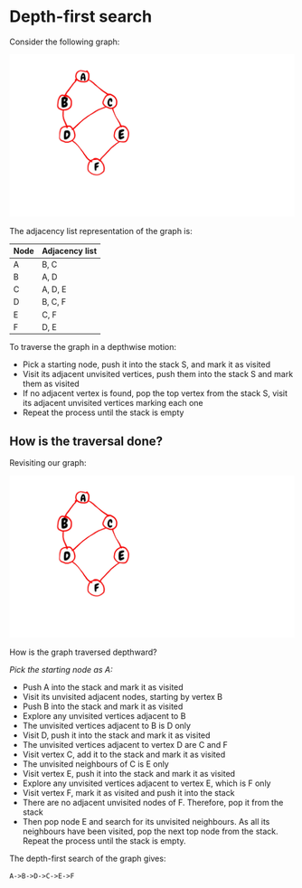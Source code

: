 # Depth-first search
Consider the following graph:

![dfs](./images/bfs_dfs.jpeg)

The adjacency list representation of the graph is:

Node | Adjacency list
---- | ----
A | B, C
B | A, D
C | A, D, E
D | B, C, F
E | C, F
F | D, E

To traverse the graph in a depthwise motion:
- Pick a starting node, push it into the stack S, and mark it as visited
- Visit its adjacent unvisited vertices, push them into the stack S and mark them as visited
- If no adjacent vertex is found, pop the top vertex from the stack S, visit its adjacent unvisited vertices marking each one
- Repeat the process until the stack is empty

## How is the traversal done?
Revisiting our graph:

![dfs](./images/bfs_dfs.jpeg)

How is the graph traversed depthward?

*Pick the starting node as A:*
- Push A into the stack and mark it as visited
- Visit its unvisited adjacent nodes, starting by vertex B
- Push B into the stack and mark it as visited
- Explore any unvisited vertices adjacent to B
- The unvisited vertices adjacent to B is D only
- Visit D, push it into the stack and mark it as visited
- The unvisited vertices adjacent to vertex D are C and F
- Visit vertex C, add it to the stack and mark it as visited
- The unvisited neighbours of C is E only
- Visit vertex E, push it into the stack and mark it as visited
- Explore any unvisited vertices adjacent to vertex E, which is F only
- Visit vertex F, mark it as visited and push it into the stack
- There are no adjacent unvisited nodes of F. Therefore, pop it from the stack
- Then pop node E and search for its unvisited neighbours. As all its neighbours have been visited, pop the next top node from the stack. Repeat the process until the stack is empty.

The depth-first search of the graph gives:

```
A->B->D->C->E->F
